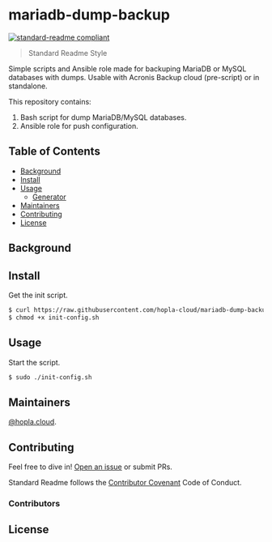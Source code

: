 # mariadb-dump-backup



[![standard-readme compliant](https://img.shields.io/badge/readme%20style-standard-brightgreen.svg?style=flat-square)](https://github.com/RichardLitt/standard-readme)

> Standard Readme Style

Simple scripts and Ansible role made for backuping MariaDB or MySQL databases with dumps. Usable with Acronis Backup cloud (pre-script) or in standalone.

This repository contains:

1. Bash script for dump MariaDB/MySQL databases.
2. Ansible role for push configuration.


## Table of Contents

- [Background](#background)
- [Install](#install)
- [Usage](#usage)
	- [Generator](#generator)
- [Maintainers](#maintainers)
- [Contributing](#contributing)
- [License](#license)

## Background


## Install

Get the init script.

```sh
$ curl https://raw.githubusercontent.com/hopla-cloud/mariadb-dump-backup/master/init-config.sh -o init-config.sh
$ chmod +x init-config.sh
```

## Usage

Start the script.

```sh
$ sudo ./init-config.sh
```

## Maintainers

[@hopla.cloud](https://github.com/hopla-cloud).

## Contributing

Feel free to dive in! [Open an issue](https://github.com/RichardLitt/standard-readme/issues/new) or submit PRs.

Standard Readme follows the [Contributor Covenant](http://contributor-covenant.org/version/1/3/0/) Code of Conduct.

### Contributors



## License
